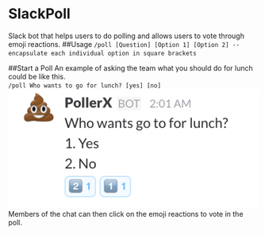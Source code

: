 # SlackPoll
Slack bot that helps users to do polling and allows users to vote through emoji reactions.
##Usage
`/poll [Question] [Option 1] [Option 2] -- encapsulate each individual option in square brackets`

##Start a Poll
An example of asking the team what you should do for lunch could be like this.  
`/poll Who wants to go for lunch? [yes] [no]`  
![Alt text](https://github.com/Peh-QinCheng/SlackPoll/blob/master/screenshots/example.png)  
Members of the chat can then click on the emoji reactions to vote in the poll.

